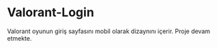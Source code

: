 # Valorant-Login
Valorant oyunun giriş sayfasını mobil olarak dizaynını içerir.
Proje devam etmekte.